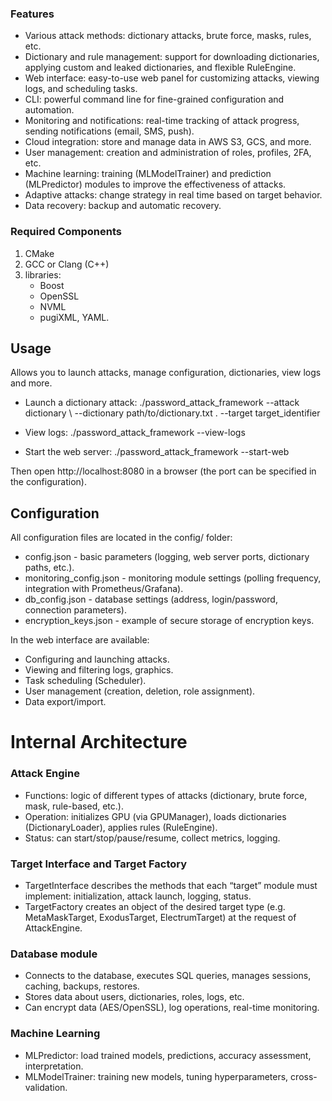 

### Features
- Various attack methods: dictionary attacks, brute force, masks, rules, etc.
- Dictionary and rule management: support for downloading dictionaries, applying custom and leaked dictionaries, and flexible RuleEngine.
- Web interface: easy-to-use web panel for customizing attacks, viewing logs, and scheduling tasks.
- CLI: powerful command line for fine-grained configuration and automation.
- Monitoring and notifications: real-time tracking of attack progress, sending notifications (email, SMS, push).
- Cloud integration: store and manage data in AWS S3, GCS, and more.
- User management: creation and administration of roles, profiles, 2FA, etc.
- Machine learning: training (MLModelTrainer) and prediction (MLPredictor) modules to improve the effectiveness of attacks.
- Adaptive attacks: change strategy in real time based on target behavior.
- Data recovery: backup and automatic recovery.

### Required Components
1. CMake
2. GCC or Clang (C++) 
3. libraries:  
   - Boost  
   - OpenSSL 
   - NVML  
   - pugiXML, YAML.  
## Usage
Allows you to launch attacks, manage configuration, dictionaries, view logs and more.

- Launch a dictionary attack:  ./password_attack_framework --attack dictionary \ --dictionary path/to/dictionary.txt \. --target target_identifier
      
- View logs:  ./password_attack_framework --view-logs

- Start the web server:  ./password_attack_framework --start-web

Then open http://localhost:8080 in a browser (the port can be specified in the configuration). 

## Configuration
All configuration files are located in the config/ folder:
- config.json - basic parameters (logging, web server ports, dictionary paths, etc.).  
- monitoring_config.json - monitoring module settings (polling frequency, integration with Prometheus/Grafana).  
- db_config.json - database settings (address, login/password, connection parameters).  
- encryption_keys.json - example of secure storage of encryption keys.


In the web interface are available:
- Configuring and launching attacks.  
- Viewing and filtering logs, graphics.  
- Task scheduling (Scheduler).  
- User management (creation, deletion, role assignment).  
- Data export/import.

# Internal Architecture

### Attack Engine
- Functions: logic of different types of attacks (dictionary, brute force, mask, rule-based, etc.).
- Operation: initializes GPU (via GPUManager), loads dictionaries (DictionaryLoader), applies rules (RuleEngine).
- Status: can start/stop/pause/resume, collect metrics, logging.

### Target Interface and Target Factory

- TargetInterface describes the methods that each “target” module must implement: initialization, attack launch, logging, status.
- TargetFactory creates an object of the desired target type (e.g. MetaMaskTarget, ExodusTarget, ElectrumTarget) at the request of AttackEngine.

### Database module

- Connects to the database, executes SQL queries, manages sessions, caching, backups, restores.
- Stores data about users, dictionaries, roles, logs, etc.
- Can encrypt data (AES/OpenSSL), log operations, real-time monitoring.

### Machine Learning

- MLPredictor: load trained models, predictions, accuracy assessment, interpretation.
- MLModelTrainer: training new models, tuning hyperparameters, cross-validation.

